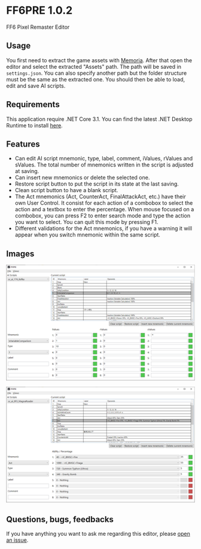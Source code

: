 # FF6PRE 1.0.2
FF6 Pixel Remaster Editor

## Usage
You first need to extract the game assets with [Memoria](https://github.com/Albeoris/Memoria.FFPR). After that open the editor and select the extracted "Assets" path. The path will be saved in `settings.json`. You can also specify another path but the folder structure must be the same as the extracted one. You should then be able to load, edit and save AI scripts.

## Requirements
This application require .NET Core 3.1. You can find the latest .NET Desktop Runtime to install [here](https://dotnet.microsoft.com/en-us/download/dotnet/3.1).

## Features
- Can edit AI script mnemonic, type, label, comment, iValues, rValues and sValues. The total number of mnemonics written in the script is adjusted at saving.
- Can insert new mnemonics or delete the selected one.
- Restore script button to put the script in its state at the last saving.
- Clean script button to have a blank script.
- The Act mnemonics (Act, CounterAct, FinalAttackAct, etc.) have their own User Control. It consist for each action of a combobox to select the action and a textbox to enter the percentage. When mouse focused on a combobox, you can press F2 to enter search mode and type the action you want to select. You can quit this mode by pressing F1.
- Different validations for the Act mnemonics, if you have a warning it will appear when you switch mnemonic within the same script.

## Images
![AI Editor 1](/images/screenshot1.png)

![AI Editor 2](/images/screenshot2.png)

## Questions, bugs, feedbacks
If you have anything you want to ask me regarding this editor, please [open an issue](https://github.com/madsiur/FF6PRE/issues).
